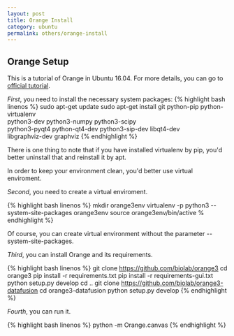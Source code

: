 ```yaml
---
layout: post
title: Orange Install
category: ubuntu
permalink: others/orange-install
---
```


## Orange Setup

This is a tutorial of Orange in Ubuntu 16.04. For more details, you can go to [official tutorial](http://biolab.github.io/datafusion-installation-guide/).

*First*, you need to install the necessary system packages:
{% highlight bash linenos %}
    sudo apt-get update
    sudo apt-get install git python-pip python-virtualenv \
  python3-dev python3-numpy python3-scipy \
  python3-pyqt4 python-qt4-dev python3-sip-dev libqt4-dev \
  libgraphviz-dev graphviz 
{% endhighlight %}

There is one thing to note that if you have installed virtualenv by pip, you'd better uninstall that and reinstall it by apt.

In order to keep your environment clean, you'd better use virtual enviroment.

*Second*, you need to create a virtual enviroment.

{% highlight bash linenos %}
    mkdir orange3env
    virtualenv -p python3 --system-site-packages orange3env
    source orange3env/bin/active
 % endhighlight %}

Of course, you can create virtual environment without the parameter --system-site-packages.

*Third*, you can install Orange and its requirements.

{% highlight bash linenos %}
    git clone https://github.com/biolab/orange3
    cd orange3
    pip install -r requirements.txt
    pip install -r requirements-gui.txt
    python setup.py develop
    cd ..
    git clone https://github.com/biolab/orange3-datafusion
    cd orange3-datafusion
    python setup.py develop
{% endhighlight %}

*Fourth*, you can run it.

{% highlight bash linenos %}
    python -m Orange.canvas
{% endhighlight %}
